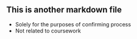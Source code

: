## This is another markdown file

* Solely for the purposes of confirming process
* Not related to coursework
